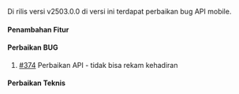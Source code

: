 Di rilis versi v2503.0.0 di versi ini terdapat perbaikan bug API mobile.

#### Penambahan Fitur


#### Perbaikan BUG
1. [#374](https://github.com/OpenSID/opensid-api/issues/374) Perbaikan API - tidak bisa rekam kehadiran 
 
#### Perbaikan Teknis
